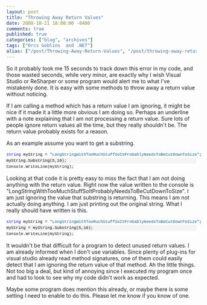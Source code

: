 ```yaml
---
layout: post
title: "Throwing Away Return Values"
date: 2008-10-21 18:08:00 -0400
comments: true
published: true
categories: ["blog", "archives"]
tags: ["Orcs Goblins  and .NET"]
alias: ["/post/Throwing-Away-Return-Values", "/post/throwing-away-return-values"]
---
```

<!-- more -->

<p>So it probably took me 15 seconds to track down this error in my code, and those wasted seconds, while very minor, are exactly why I wish Visual Studio or ReSharper or some program would alert me to what I've mistakenly done. It is easy with some methods to throw away a return value without noticing.</p>
<p>If I am calling a method which has a return value I am ignoring, it might be nice if it made it a little more obvious I am doing so. Perhaps an underline with a note explaining that I am not processing a return value. Sure lots of people ignore return values all the time, but they really shouldn't be. The return value probably exists for a reason.</p>
<p>As an example assume you want to get a substring.</p>
<div>
<div style="border-style: none; padding: 0px; overflow: visible; font-size: 8pt; width: 100%; color: black; line-height: 12pt; font-family: consolas,'Courier New',courier,monospace; background-color: #f4f4f4;">
<pre style="border-style: none; margin: 0em; padding: 0px; overflow: visible; font-size: 8pt; width: 100%; color: black; line-height: 12pt; font-family: consolas,'Courier New',courier,monospace; background-color: white;"><span style="color: #0000ff;">string</span> myString = <span style="color: #006080;">"LongStringWithTooMuchStuffSoItProbablyNeedsToBeCutDownToSize"</span>;</pre>
<pre style="border-style: none; margin: 0em; padding: 0px; overflow: visible; font-size: 8pt; width: 100%; color: black; line-height: 12pt; font-family: consolas,'Courier New',courier,monospace; background-color: #f4f4f4;">myString.Substring(5,10);</pre>
<pre style="border-style: none; margin: 0em; padding: 0px; overflow: visible; font-size: 8pt; width: 100%; color: black; line-height: 12pt; font-family: consolas,'Courier New',courier,monospace; background-color: white;">Console.WriteLine(myString);</pre>
</div>
</div>
<p>Looking at that code it is pretty easy to miss the fact that I am not doing anything with the return value. Right now the value written to the console is "LongStringWithTooMuchStuffSoItProbablyNeedsToBeCutDownToSize". I am just ignoring the value that substring is returning. This means I am not actually doing anything. I am just printing out the original string. What I really should have written is this.</p>
<div>
<div style="border-style: none; padding: 0px; overflow: visible; font-size: 8pt; width: 100%; color: black; line-height: 12pt; font-family: consolas,'Courier New',courier,monospace; background-color: #f4f4f4;">
<pre style="border-style: none; margin: 0em; padding: 0px; overflow: visible; font-size: 8pt; width: 100%; color: black; line-height: 12pt; font-family: consolas,'Courier New',courier,monospace; background-color: white;"><span style="color: #0000ff;">string</span> myString = <span style="color: #006080;">"LongStringWithTooMuchStuffSoItProbablyNeedsToBeCutDownToSize"</span>;</pre>
<pre style="border-style: none; margin: 0em; padding: 0px; overflow: visible; font-size: 8pt; width: 100%; color: black; line-height: 12pt; font-family: consolas,'Courier New',courier,monospace; background-color: #f4f4f4;">myString = myString.Substring(5,10);</pre>
<pre style="border-style: none; margin: 0em; padding: 0px; overflow: visible; font-size: 8pt; width: 100%; color: black; line-height: 12pt; font-family: consolas,'Courier New',courier,monospace; background-color: white;">Console.WriteLine(myString);</pre>
</div>
</div>
<p>It wouldn't be that difficult for a program to detect unused return values. I am already informed when I don't use variables. Since plenty of plug-ins for visual studio already read method signatures, one of them could easily detect that I am ignoring the return value of that method. Ah the little things. Not too big a deal, but kind of annoying since I executed my program once and had to look to see why my code didn't work as expected.</p>
<p>Maybe some program does mention this already, or maybe there is some setting I need to enable to do this. Please let me know if you know of one.</p>
